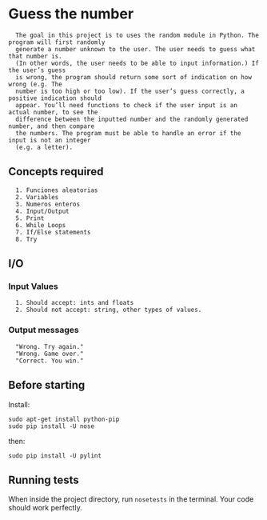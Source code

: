# Guess the number

      The goal in this project is to uses the random module in Python. The program will first randomly 
      generate a number unknown to the user. The user needs to guess what that number is. 
      (In other words, the user needs to be able to input information.) If the user’s guess 
      is wrong, the program should return some sort of indication on how wrong (e.g. The 
      number is too high or too low). If the user’s guess correctly, a positive indication should
      appear. You’ll need functions to check if the user input is an actual number, to see the 
      difference between the inputted number and the randomly generated number, and then compare 
      the numbers. The program must be able to handle an error if the input is not an integer 
      (e.g. a letter).

## Concepts required

      1. Funciones aleatorias
      2. Variables
      3. Numeros enteros
      4. Input/Output
      5. Print
      6. While Loops
      7. If/Else statements
      8. Try

## I/O

### Input Values
      1. Should accept: ints and floats
      2. Should not accept: string, other types of values.

### Output messages
      "Wrong. Try again."
      "Wrong. Game over."
      "Correct. You win."

## Before starting

Install:
```
sudo apt-get install python-pip
sudo pip install -U nose
```

then:
```
sudo pip install -U pylint
```

## Running tests

When inside the project directory, run `nosetests` in the terminal. Your code
should work perfectly.
